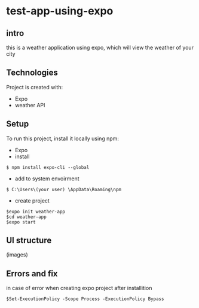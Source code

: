 # test-app-using-expo



## intro 
this is a weather application using expo, which will view the weather of your city 

## Technologies
Project is created with:
* Expo
* weather API

## Setup
To run this project, install it locally using npm:
* Expo 
* install 
```
$ npm install expo-cli --global
```
* add to system envoirment 
```
$ C:\Users\(your user) \AppData\Roaming\npm
```
* create project 
```
$expo init weather-app
$cd weather-app
$expo start 
```

## UI structure 

(images)


## Errors and fix 
in case of error when creating expo project after installition 
```
$Set-ExecutionPolicy -Scope Process -ExecutionPolicy Bypass
```
